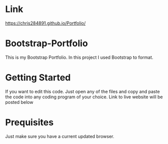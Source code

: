 # Link
https://chris284891.github.io/Portfolio/

# Bootstrap-Portfolio
This is my Bootstrap Portfolio. In this project I used Bootstrap to format.

# Getting Started
If you want to edit this code. Just open any of the files and copy and paste the code into any coding program of your choice. Link to live website will be posted below

# Prequisites
Just make sure you have a current updated browser.
